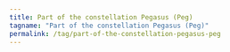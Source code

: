 ```yaml
---
title: Part of the constellation Pegasus (Peg)
tagname: "Part of the constellation Pegasus (Peg)"
permalink: /tag/part-of-the-constellation-pegasus-peg
---
```

